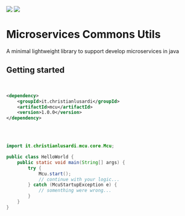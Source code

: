 [![](https://img.shields.io/travis/gradasso/microservices-commons-utils.svg?branch=master)](https://travis-ci.org/gradasso/microservices-commons-utils)
[![](https://img.shields.io/github/license/gradasso/microservices-commons-utils.svg)](./LICENSE)

# Microservices Commons Utils

A minimal lightweight library to support develop microservices in java

Getting started
---------------
​

```xml
<dependency>
    <groupId>it.christianlusardi</groupId>
    <artifactId>mcu</artifactId>
    <version>1.0.0</version>
</dependency>
```

​
```java

import it.christianlusardi.mcu.core.Mcu;

public class HelloWorld {
    public static void main(String[] args) {
        try {
            Mcu.start();
            // continue with your logic...
		} catch (McuStartupException e) {
			// somenthing were wrong...
		}
    }
}
```
